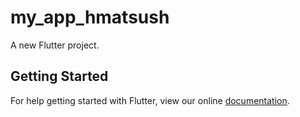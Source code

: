 # my_app_hmatsush

A new Flutter project.

## Getting Started

For help getting started with Flutter, view our online
[documentation](https://flutter.io/).
